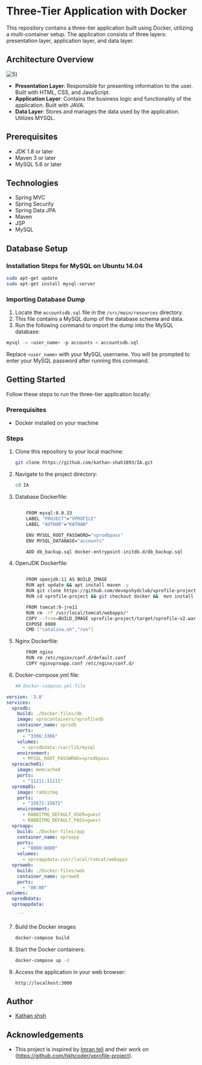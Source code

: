 # Three-Tier Application with Docker

This repository contains a three-tier application built using Docker, utilizing a multi-container setup. The application consists of three layers: presentation layer, application layer, and data layer.

## Architecture Overview


![5](https://github.com/kathan-shah1893/IA/assets/136159210/f434097f-4ec7-48c8-a3f0-e70025e0bb18))

- **Presentation Layer**: Responsible for presenting information to the user. Built with HTML, CSS, and JavaScript.
- **Application Layer**: Contains the business logic and functionality of the application. Built with JAVA.
- **Data Layer**: Stores and manages the data used by the application. Utilizes MYSQL.

## Prerequisites
- JDK 1.8 or later
- Maven 3 or later
- MySQL 5.6 or later

## Technologies 
- Spring MVC
- Spring Security
- Spring Data JPA
- Maven
- JSP
- MySQL

## Database Setup
### Installation Steps for MySQL on Ubuntu 14.04
```bash
sudo apt-get update
sudo apt-get install mysql-server
```
### Importing Database Dump
1. Locate the `accountsdb.sql` file in the `/src/main/resources` directory.
2. This file contains a MySQL dump of the database schema and data.
3. Run the following command to import the dump into the MySQL database:
```bash
mysql -u <user_name> -p accounts < accountsdb.sql
```
Replace `<user_name>` with your MySQL username. You will be prompted to enter your MySQL password after running this command.



## Getting Started

Follow these steps to run the three-tier application locally:

### Prerequisites

- Docker installed on your machine

### Steps

1. Clone this repository to your local machine:

    ```bash
    git clone https://github.com/kathan-shah1893/IA.git
    ```

2. Navigate to the project directory:

    ```bash
    cd IA
    ```

3. Database Dockerfile:

    ```bash
    
        FROM mysql:8.0.33
        LABEL "PROJECT"="VPROFILE"
        LABEL "AUTHOR"="KATHAN"

        ENV MYSQL_ROOT_PASSWORD="vprodbpass"
        ENV MYSQL_DATABASE="accounts"

        ADD db_backup.sql docker-entrypoint-initdb.d/db_backup.sql
    
    ```
4. OpenJDK Dockerfile:
    ```bash
    
        FROM openjdk:11 AS BUILD_IMAGE
        RUN apt update && apt install maven -y
        RUN git clone https://github.com/devopshydclub/vprofile-project.git
        RUN cd vprofile-project && git checkout docker &&  mvn install

        FROM tomcat:9-jre11
        RUN rm -rf /usr/local/tomcat/webapps/*
        COPY --from=BUILD_IMAGE vprofile-project/target/vprofile-v2.war /usr/local/tomcat/webapps/ROOT.war
        EXPOSE 8080
        CMD ["catalina.sh","run"]
    
    ```
 5. Nginx Dockerfile:
    ```bash
        FROM nginx
        RUN rm /etc/nginx/conf.d/default.conf
        COPY nginvproapp.conf /etc/nginx/conf.d/
    ```
 6. Docker-compose.yml file:
    ```bash
    ## Docker-compose.yml file

```yaml
version: '3.8'
services:
  vprodb:
    build: ./Docker-files/db
    image: vprocontainers/vprofiledb
    container_name: vprodb
    ports:
      - "3306:3306"
    volumes:
      - vprodbdata:/var/lib/mysql
    environment:
      - MYSQL_ROOT_PASSWROD=vprodbpass
  vprocache01:
    image: memcached
    ports:
      - "11211:11211"
  vpromq01:
    image: rabbitmq
    ports:
      - "15672:15672"
    environment:
      - RABBITMQ_DEFAULT_USER=guest
      - RABBITMQ_DEFAULT_PASS=guest
  vproapp:
    build: ./Docker-files/app
    container_name: vproapp
    ports:
      - "8080:8080"
    volumes:
      - vproappdata:/usr/local/tomcat/webapps
  vproweb:
    build: ./Docker-files/web
    container_name: vproweb
    ports:
      - "80:80"
volumes:
  vprodbdata:
  vproappdata:

    ```
```

7. Build the Docker images

    ```bash
    docker-compose build
    ```

8. Start the Docker containers:

    ```bash
    docker-compose up -d
    ```

9. Access the application in your web browser:

    ```
    http://localhost:3000
    ```


## Author

- [Kathan shsh](https://github.com/Kathan-shah1893)

## Acknowledgements

- This project is inspired by [Imran teli](https://github.com/hkhcoder/vprofile-project) and their work on (https://github.com/hkhcoder/vprofile-project).
